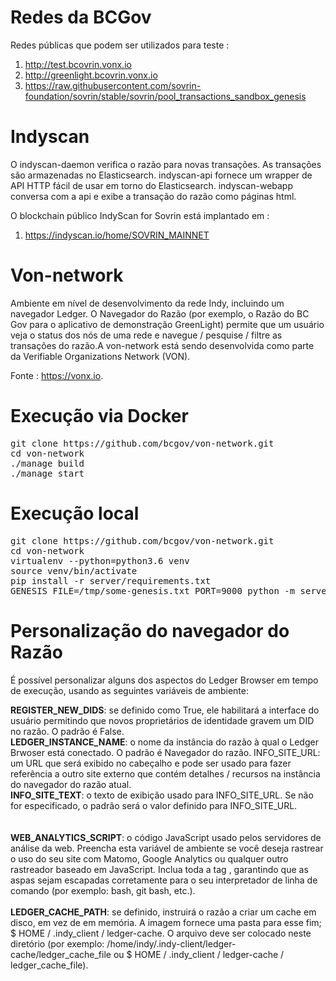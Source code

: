 # Redes da BCGov 
Redes públicas que podem ser utilizados para teste : 
1. http://test.bcovrin.vonx.io
1. http://greenlight.bcovrin.vonx.io
1. https://raw.githubusercontent.com/sovrin-foundation/sovrin/stable/sovrin/pool_transactions_sandbox_genesis


# Indyscan
O indyscan-daemon verifica o razão para novas transações. As transações são armazenadas no Elasticsearch. indyscan-api fornece um wrapper de API HTTP fácil de usar em torno do Elasticsearch. indyscan-webapp conversa com a api e exibe a transação do razão como páginas html.

O blockchain público IndyScan for Sovrin está implantado em :

1. https://indyscan.io/home/SOVRIN_MAINNET


# Von-network

Ambiente em nível de desenvolvimento da rede Indy, incluindo um navegador Ledger. O Navegador do Razão (por exemplo, o Razão do BC Gov para o aplicativo de demonstração GreenLight) permite que um usuário veja o status dos nós de uma rede e navegue / pesquise / filtre as transações do razão.A von-network está sendo desenvolvida como parte da Verifiable Organizations Network (VON). 

Fonte : https://vonx.io.

# Execução via Docker

<pre>
git clone https://github.com/bcgov/von-network.git
cd von-network
./manage build
./manage start
</pre>

# Execução local
<pre>
git clone https://github.com/bcgov/von-network.git
cd von-network
virtualenv --python=python3.6 venv
source venv/bin/activate
pip install -r server/requirements.txt
GENESIS_FILE=/tmp/some-genesis.txt PORT=9000 python -m server.server
</pre>

# Personalização do navegador do Razão

É possível personalizar alguns dos aspectos do Ledger Browser em tempo de execução, usando as seguintes variáveis ​​de ambiente:

**REGISTER_NEW_DIDS**: se definido como True, ele habilitará a interface do usuário permitindo que novos proprietários de identidade gravem um DID no razão. O padrão é False.<br>
**LEDGER_INSTANCE_NAME**: o nome da instância do razão à qual o Ledger Brwoser está conectado. O padrão é Navegador do razão.
INFO_SITE_URL: um URL que será exibido no cabeçalho e pode ser usado para fazer referência a outro site externo que contém detalhes / recursos na instância do navegador do razão atual.<br>
**INFO_SITE_TEXT**: o texto de exibição usado para INFO_SITE_URL. Se não for especificado, o padrão será o valor definido para INFO_SITE_URL.<br><br><br>
**WEB_ANALYTICS_SCRIPT**: o código JavaScript usado pelos servidores de análise da web. Preencha esta variável de ambiente se você deseja rastrear o uso do seu site com Matomo, Google Analytics ou qualquer outro rastreador baseado em JavaScript. Inclua toda a tag <script type = "text / javascript"> ... </script>, garantindo que as aspas sejam escapadas corretamente para o seu interpretador de linha de comando (por exemplo: bash, git bash, etc.).<br><br>
**LEDGER_CACHE_PATH**: se definido, instruirá o razão a criar um cache em disco, em vez de em memória. A imagem fornece uma pasta para esse fim; 
$ HOME / .indy_client / ledger-cache. O arquivo deve ser colocado neste diretório (por exemplo: /home/indy/.indy-client/ledger-cache/ledger_cache_file ou $ HOME / .indy_client / ledger-cache / ledger_cache_file).<br>
